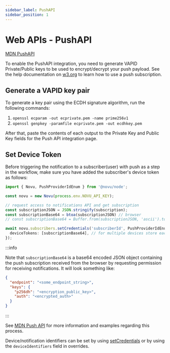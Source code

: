 ```yaml
---
sidebar_label: PushAPI
sidebar_position: 1
---
```


# Web APIs - PushAPI

[MDN PushAPI](https://developer.mozilla.org/en-US/docs/Web/API/Push_API)

To enable the PushAPI integration, you need to generate VAPID Private/Public keys to be used to encrypt/decrypt your push payload. See the help documentation on [w3.org](https://www.w3.org/TR/push-api/#push-subscription) to learn how to use a push subscription.

## Generate a VAPID key pair

To generate a key pair using the ECDH signature algorithm, run the following commands:

1. `openssl ecparam -out ecprivate.pem -name prime256v1`
1. `openssl genpkey -paramfile ecprivate.pem -out ecdhkey.pem`

After that, paste the contents of each output to the Private Key and Public Key fields for the Push API integration page.

## Set Device Token

Before triggering the notification to a subscriber(user) with push as a step in the workflow, make sure you have added the subscriber's device token as follows:

```ts
import { Novu, PushProviderIdEnum } from '@novu/node';

const novu = new Novu(process.env.NOVU_API_KEY);

// request access to notifications API and get subscription
const subscriptionJSON = JSON.stringify(subscription);
const subscriptionBase64 = btoa(subscriptionJSON) // browser
// const subscriptionBase64 = Buffer.from(subscriptionJSON, 'ascii').toString('base64') // nodejs

await novu.subscribers.setCredentials('subscriberId', PushProviderIdEnum.FCM, {
  deviceTokens: [subscriptionBase64], // for multiple devices store each new subscription in your own API
});
```

:::info

Note that `subscriptionBase64` is a base64 encoded JSON object containing the push subscription received from the browser by requesting permission for receiving notifications. It will look something like:

```json
{
  "endpoint": "<some_endpoint_string>",
  "keys": {
    "p256dh": "<encryption_public_key>",
    "auth": "<encrypted_auth>"
  }
}
```

:::

See [MDN Push API](https://developer.mozilla.org/en-US/docs/Web/API/PushManager/subscribe) for more information and examples regarding this process.

Device/notification identifiers can be set by using [setCredentials](#set-device-token) or by using the `deviceIdentifiers` field in overrides.
